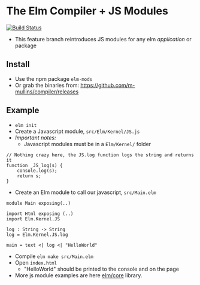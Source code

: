 # The Elm Compiler + JS Modules
[![Build Status](https://travis-ci.com/m-mullins/compiler.svg?branch=native-modules-0.19.1)](https://travis-ci.com/m-mullins/compiler)
* This feature branch reintroduces JS modules for any elm _application_ or package

## Install

* Use the npm package `elm-mods`
* Or grab the binaries from: https://github.com/m-mullins/compiler/releases

## Example

- `elm init`
- Create a Javascript module, `src/Elm/Kernel/JS.js`
- _Important notes:_
    - Javascript modules must be in a `Elm/Kernel/` folder
```
// Nothing crazy here, the JS.log function logs the string and returns it
function _JS_log(s) {
    console.log(s);
    return s;
}
```
- Create an Elm module to call our javascript, `src/Main.elm`
```
module Main exposing(..)

import Html exposing (..)
import Elm.Kernel.JS

log : String -> String
log = Elm.Kernel.JS.log

main = text <| log <| "HelloWorld"
```
- Compile `elm make src/Main.elm`
- Open `index.html`
    - "HelloWorld" should be printed to the console and on the page
- More js module examples are here [elm/core](https://github.com/elm/core/tree/1.0.2/src/Elm/Kernel) library.

